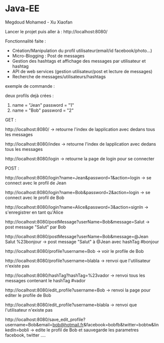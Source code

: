 # Java-EE

Megdoud Mohamed - Xu Xiaofan

Lancer le projet puis aller à : http://localhost:8080/

Fonctionnalité faite :

- Création/Manipulation du profil utilisateur(email/id facebook/photo...)
- Micro-Blogging : Post de messages
- Gestion des hashtags et affichage des messages par utilisateur et hashtag
- API de web services (gestion utilisateur/post et lecture de messages)
- Recherche de messages/utilisateurs/hashtags

exemple de commande :

deux profils dejà crées :

1) name = "Jean" password = "1"
2) name = "Bob" password = "2"

GET :

http://localhost:8080/     -> retourne l'index de lapplication avec dedans tous les messages

http://localhost:8080/index    -> retourne l'index de lapplication avec dedans tous les messages

http://localhost:8080/login    -> retourne la page de login pour se connecter


POST :

http://localhost:8080/login?name=Jean&password=1&action=login   ->  se connect avec le profil de Jean

http://localhost:8080/login?name=Bob&password=2&action=login   ->  se connect avec le profil de Bob

http://localhost:8080/login?name=Alice&password=3&action=signIn   ->  s'enregistrer en tant qu'Alice

http://localhost:8080/postMessage?userName=Bob&message=Salut   ->  post message "Salut" par Bob

http://localhost:8080/postMessage?userName=Bob&message=@Jean Salut %23bonjour -> post message "Salut" à @Jean avec hashTag #bonjour

http://localhost:8080/profile?username=Bob    ->  voir le profile de Bob

http://localhost:8080/profile?username=blabla   -> renvoi que l'utilisateur n'existe pas  

http://localhost:8080/hashTag?hashTag=%23vador  -> renvoi tous les messages contenant le hashTag #vador

http://localhost:8080/edit_profile?username=Bob  ->  renvoi la page pour editer le profile de Bob

http://localhost:8080/edit_profile?username=blabla  ->  renvoi que l'utilisateur n'existe pas 

http://localhost:8080/save_edit_profile?username=Bob&email=bob@hotmail.fr&facebook=bobfb&twitter=bobtw&linkedIn=bobli    ->   edite le profil de Bob et sauvegarde les parametres facebook, twitter ....




